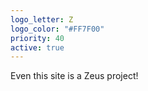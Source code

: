 ```yaml
---
logo_letter: Z
logo_color: "#FF7F00"
priority: 40
active: true
---
```


Even this site is a Zeus project!
